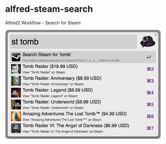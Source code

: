 alfred-steam-search
===================

Alfred2 Workflow - Search for Steam

![Steam search](https://raw.githubusercontent.com/sopepos/alfred-steam-search/master/doc/steam-search.png)
